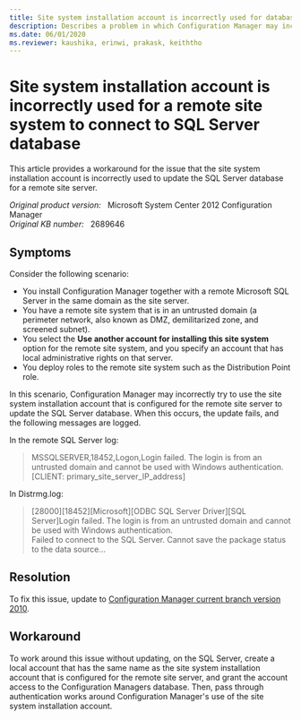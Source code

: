 ```yaml
---
title: Site system installation account is incorrectly used for database connection
description: Describes a problem in which Configuration Manager may incorrectly try to use the site system installation account for a remote site system to connect to the SQL Server database.
ms.date: 06/01/2020
ms.reviewer: kaushika, erinwi, prakask, keiththo
---
```

# Site system installation account is incorrectly used for a remote site system to connect to SQL Server database

This article provides a workaround for the issue that the site system installation account is incorrectly used to update the SQL Server database for a remote site server.

_Original product version:_ &nbsp; Microsoft System Center 2012 Configuration Manager  
_Original KB number:_ &nbsp; 2689646

## Symptoms

Consider the following scenario:

- You install Configuration Manager together with a remote Microsoft SQL Server in the same domain as the site server.
- You have a remote site system that is in an untrusted domain (a perimeter network, also known as DMZ, demilitarized zone, and screened subnet).
- You select the **Use another account for installing this site system** option for the remote site system, and you specify an account that has local administrative rights on that server.
- You deploy roles to the remote site system such as the Distribution Point role.

In this scenario, Configuration Manager may incorrectly try to use the site system installation account that is configured for the remote site server to update the SQL Server database. When this occurs, the update fails, and the following messages are logged.

In the remote SQL Server log:

> MSSQLSERVER,18452,Logon,Login failed. The login is from an untrusted domain and cannot be used with Windows authentication. [CLIENT: primary_site_server_IP_address]

In Distrmg.log:

> [28000][18452][Microsoft][ODBC SQL Server Driver][SQL Server]Login failed. The login is from an untrusted domain and cannot be used with Windows authentication.  
> Failed to connect to the SQL Server. Cannot save the package status to the data source...

## Resolution

To fix this issue, update to [Configuration Manager current branch version 2010](/mem/configmgr/core/plan-design/changes/whats-new-in-version-2010).

## Workaround

To work around this issue without updating, on the SQL Server, create a local account that has the same name as the site system installation account that is configured for the remote site server, and grant the account access to the Configuration Managers database. Then, pass through authentication works around Configuration Manager's use of the site system installation account.
